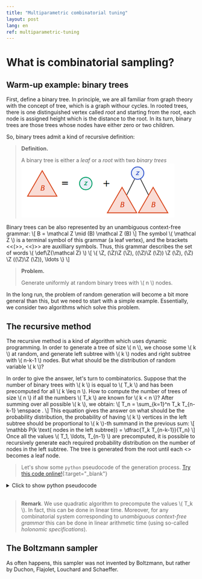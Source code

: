 ```yaml
---
title: "Multiparametric combinatorial tuning"
layout: post
lang: en
ref: multiparametric-tuning
---
```


# What is combinatorial sampling?

## Warm-up example: binary trees

First, define a binary tree. In principle, we are all familiar from graph theory
with the concept of tree, which is a graph withour cycles. In rooted trees,
there is one distinguished vertex called *root* and starting from the root, each
node is assigned height which is the distance to the root. In its turn, binary
trees are those trees whose nodes have either zero or two children.

So, binary trees admit a kind of recursive definition:

> **Definition.**
>
> A binary tree is either a *leaf* or a *root* with two *binary trees*
> ![](/pic/polynomial-tuning/27-08-17-01.png)

Binary trees can be also represented by an unambiguous context-free grammar:
\\[
    B = \mathcal Z \mid (B) \mathcal Z (B)
\\]
The symbol \\( \mathcal Z \\) is a terminal symbol of this grammar (a leaf
vertex), and the brackets <<(>>, <<)>> are auxilliary symbols.
Thus, this grammar describes the set of words
\\(
    \def\Z{\mathcal Z}
\\)
\\[
    \\{
        \Z,
        (\Z)\Z (\Z),
        ((\Z)\Z (\Z)) \Z (\Z),
        (\Z) \Z ((\Z)\Z (\Z)),
        \ldots
    \\}
\\]

> **Problem.**
>
> Generate uniformly at random binary trees with \\( n \\) nodes.

In the long run, the problem of random generation will become a bit more general
than this, but we need to start with a simple example.
Essentially, we consider two algorithms which solve this problem.

## The recursive method

The recursive method is a kind of algorithm which uses dynamic programming.
In order to generate a tree of size \\( n \\), we choose some \\( k \\)
at random, and generate left subtree with \\( k \\) nodes and right subtree with
\\( n-k-1 \\) nodes. But what should be the distribution of random variable \\( k \\)?

In order to give the answer, let's turn to combinatorics. Suppose that the number of binary trees with \\( k
\\) is equal to \\( T_k \\) and has been precomputed for all \\( k \leq n \\).
How to compute the number of trees of size \\( n \\) if all the numbers \\( T_k
\\) are known for \\( k < n \\)? After summing over all possible \\( k \\), we
obtain:
\\[
    T_n = \sum_{k=1}^n T_k T_{n-k-1}
    \enspace .
\\]
This equation gives the answer on what should be the probability distribution,
the probability of having \\( k \\) vertices in the left subtree should be
proportional to \\( k \\)-th summand in the previous sum:
\\[
    \mathbb P(k \text{ nodes in the left subtree}) = \dfrac{T_k T_{n-k-1}}{T_n}
\\]
Once all the values \\( T_1, \ldots, T\_{n-1} \\) are precomputed, it is
possible to recursively generate each required probability distribution on the
number of nodes in the left subtree. The tree is generated from the root until
each <<subprocess>> becomes a leaf node.

> Let's show some `python` pseudocode of the generation process.
> [Try this code online!](https://goo.gl/HRnqpx){:target="_blank"}

<details>
<summary> Click to show python pseudocode </summary>
{% highlight python %}
# n-1 is a target tree size
n = 10
# Let us fill the array of T_k by recursion
T = [0] * n
T[1] = 1
# Precompute array T_k
for k in xrange(2,n):
    \\( \sum_{i=1}^n \\)
    T[k] = sum([
        T_a * T_b # T_a = T_k, T_b = T_{n-k-1}
        for (T_a, T_b)
        in zip(T[1:k], reversed(T[1:k-1]))
    ])
# Generate tree of size n

{% endhighlight %}
</details><br>

> **Remark**. We use quadratic algorithm to precompute the values \\( T_k \\).
> In fact, this can be done in linear time. Moreover, for any combinatorial
> system corresponding to *unambiguous context-free grammar* this can be done in
> linear arithmetic time (using so-called *holonomic specifications*).

## The Boltzmann sampler

As often happens, this sampler was not invented by Boltzmann, but rather by
Duchon, Flajolet, Louchard and Schaeffer. 
